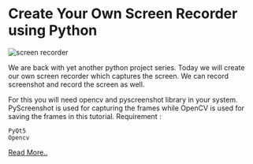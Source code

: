 # Create Your Own Screen Recorder using Python

![screen recorder](https://aihubprojects.com/wp-content/uploads/2019/10/Screenshot-from-2019-10-18-18-20-39-735x400.png)

We are back with yet another python project series. Today we will create our own screen recorder which captures the screen. We can record screenshot and record the screen as well.

For this you will need opencv and pyscreenshot library in your system. PyScreenshot is used for capturing the frames while OpenCV is used for saving the frames in this tutorial.
Requirement :

    PyQt5
    Opencv
    
  [Read More..](https://aihubprojects.com/create-your-own-screen-recorder-python-project/)
